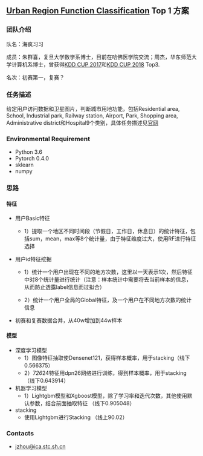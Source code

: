 ## **[Urban Region Function Classification](https://dianshi.baidu.com/competition/30/rank) Top 1 方案**

### 团队介绍

队名：海疯习习

成员：朱群喜，复旦大学数学系博士，目前在哈佛医学院交流；周杰，华东师范大学计算机系博士，曾获得[KDD CUP 2017](https://github.com/12190143/Black-Swan)和[KDD CUP 2018](https://github.com/12190143/KDD_CUP_2018) Top3.

名次：初赛第一，复赛？

### 任务描述
给定用户访问数据和卫星图片，判断城市用地功能，包括Residential area, School, Industrial park, Railway station, Airport, Park, Shopping area, Administrative district和Hospital9个类别，具体任务描述见[官网](https://dianshi.baidu.com/competition/30/question) 

### Environmental Requirement
- Python 3.6
- Pytorch 0.4.0
- sklearn
- numpy

### 思路
#### 特征

- 用户Basic特征
  - 1）提取一个地区不同时间段（节假日，工作日，休息日）的统计特征，包括sum，mean，max等8个统计量，由于特征维度过大，使用RF进行特征选择

- 用户id特征挖掘

  - 1）统计一个用户出现在不同的地方次数，这里以一天表示1次，然后特征中对8个统计量进行统计（注意：样本统计中需要将去当前样本的信息，从而防止透露label信息而过拟合）
  
  - 2）统计一个用户全局的Global特征，及一个用户在不同地方次数的统计信息

- 初赛和复赛数据合并，从40w增加到44w样本

#### 模型
- 深度学习模型
   - 1）图像特征抽取使Densenet121，获得样本概率，用于stacking（线下0.566375）
   - 2）7*26*24特征用dpn26网络进行训练，得到样本概率，用于stacking（线下0.643914）
- 机器学习模型
   - 1）Lightgbm模型和Xgboost模型，除了学习率和迭代次数，其他使用默认参数，结合前面抽取特征 （线下0.905048）
- stacking
   - 使用Lightgbm进行Stacking （线上90.02）

### Contacts
- jzhou@ica.stc.sh.cn


